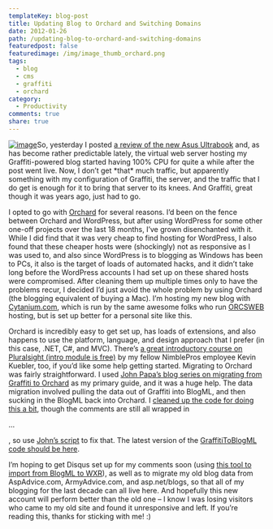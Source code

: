 ```yaml
---
templateKey: blog-post
title: Updating Blog to Orchard and Switching Domains
date: 2012-01-26
path: /updating-blog-to-orchard-and-switching-domains
featuredpost: false
featuredimage: /img/image_thumb_orchard.png
tags:
  - blog
  - cms
  - graffiti
  - orchard
category:
  - Productivity
comments: true
share: true
---
```


[![image](/img/image_thumb_orchard.png "image")](/wp-content/uploads/Media/Default/Windows-Live-Writer/87ac6128314d_D3CC/image_2.png)So, yesterday I posted [a review of the new Asus Ultrabook](http://ardalis.com/Asus-Zen-Ultrabook-First-Impressions) and, as has become rather predictable lately, the virtual web server hosting my Graffiti-powered blog started having 100% CPU for quite a while after the post went live. Now, I don’t get \*that\* much traffic, but apparently something with my configuration of Graffiti, the server, and the traffic that I do get is enough for it to bring that server to its knees. And Graffiti, great though it was years ago, just had to go.

I opted to go with [Orchard](http://www.orchardproject.net) for several reasons. I’d been on the fence between Orchard and WordPress, but after using WordPress for some other one-off projects over the last 18 months, I’ve grown disenchanted with it. While I did find that it was very cheap to find hosting for WordPress, I also found that these cheaper hosts were (shockingly) not as responsive as I was used to, and also since WordPress is to blogging as Windows has been to PCs, it also is the target of loads of automated hacks, and it didn’t take long before the WordPress accounts I had set up on these shared hosts were compromised. After cleaning them up multiple times only to have the problems recur, I decided I’d just avoid the whole problem by using Orchard (the blogging equivalent of buying a Mac). I’m hosting my new blog with [Cytanium.com](http://cytanium.com), which is run by the same awesome folks who run [ORCSWEB](http://orcsweb.com) hosting, but is set up better for a personal site like this.

Orchard is incredibly easy to get set up, has loads of extensions, and also happens to use the platform, language, and design approach that I prefer (in this case, .NET, C#, and MVC). There’s [a great introductory course on Pluralsight (intro module is free)](http://www.pluralsight-training.net/microsoft/players/PSODPlayer?author=kevin-kuebler&name=introduction-to-orchard&mode=live&clip=0&course=orchard-fundamentals) by my fellow NimblePros employee Kevin Kuebler, too, if you’d like some help getting started. Migrating to Orchard was fairly straightforward. I used [John Papa’s blog series on migrating from Graffiti to Orchard](http://johnpapa.net/orchardpart1) as my primary guide, and it was a huge help. The data migration involved pulling the data out of Graffiti into BlogML, and then sucking in the BlogML back into Orchard. I [cleaned up the code for doing this a bit](https://bitbucket.org/jonsagara/graffititoblogml/pull-request/1/pull-please), though the comments are still all wrapped in <p>…</p>, so use [John’s script](http://johnpapa.net/orchardpart2) to fix that. The latest version of the [GraffitiToBlogML code should be here](https://bitbucket.org/jonsagara/graffititoblogml/overview).

I’m hoping to get Disqus set up for my comments soon (using [this tool to import from BlogML to WXR](http://ithoughthecamewithyou.com/post/Convert-BlogML-comments-to-XWR-for-Disqus.aspx)), as well as to migrate my old blog data from AspAdvice.com, ArmyAdvice.com, and asp.net/blogs, so that all of my blogging for the last decade can all live here. And hopefully this new account will perform better than the old one – I know I was losing visitors who came to my old site and found it unresponsive and left. If you’re reading this, thanks for sticking with me! :)
